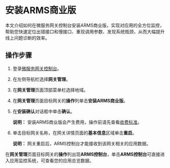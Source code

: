 # 安装ARMS商业版

本文介绍如何在微服务网关控制台安装ARMS商业版，实现对应用的全方位监控，帮助您快速定位出错接口和慢接口、重现调用参数、发现系统瓶颈，从而大幅提升线上问题诊断的效率。

## 操作步骤

1.  登录[微服务网关控制台](https://microgw.console.aliyun.com)。

2.  在左侧导航栏选择**网关管理**。

3.  在**网关管理**页面顶部菜单栏选择地域。

4.  在**网关管理**页面目标网关的**操作**列单击**安装ARMS商业版**。

5.  在**安装确认**对话框中单击**确认**。

    **说明：** 安装ARMS商业版会产生费用，操作前请先查看[收费标准](https://www.aliyun.com/price/product?spm=5176.microgateway.0.0.21854db4my8DsW#/arms/detail)。

6.  单击目标网关名称，在网关详情页面的**基本信息**区域单击**重启**。

    **说明：** 网关重启后，ARMS控制台才能接收到该网关相关的应用数据。


在**网关管理**页面目标网关的**操作**列出现**ARMS控制台**，单击**ARMS控制台**可直接进入应用监控系统，可查看您的应用总览数据。

